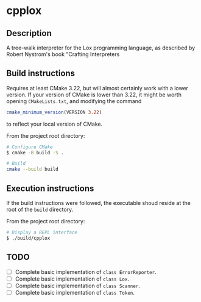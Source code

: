 # cpplox

## Description

A tree-walk interpreter for the Lox programming language, as described by 
Robert Nystrom's book "Crafting Interpreters

## Build instructions

Requires at least CMake 3.22, but will almost certainly work with a lower
version. If your version of CMake is lower than 3.22, it might be worth opening
`CMakeLists.txt`, and modifying the command

```cmake
cmake_minimum_version(VERSION 3.22)
```

to reflect your local version of CMake.

From the project root directory:

```bash
# Configure CMake
$ cmake -B build -S .

# Build
cmake --build build
```

## Execution instructions

If the build instructions were followed, the executable shoud reside at the
root of the `build` directory.

From the project root directory:

```bash
# Display a REPL interface
$ ./build/cpplox
```

## TODO

*[ ] Complete basic implementation of `class ErrorReporter`.
*[ ] Complete basic implementation of `class Lox`.
*[ ] Complete basic implementation of `class Scanner`.
*[ ] Complete basic implementation of `class Token`.

